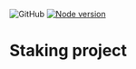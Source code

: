![GitHub](https://img.shields.io/github/license/mihailmochajlo/YetAnotherStaking?style=plastic)
[![Node version](https://img.shields.io/node/v/9.1.3.svg?style=plastic)](https://nodejs.org/download/)
# Staking project
